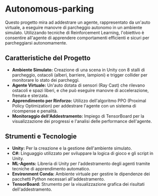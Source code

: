 # Autonomous-parking

Questo progetto mira ad addestrare un agente, rappresentato da un'auto virtuale, a eseguire manovre di parcheggio autonomo in un ambiente simulato. Utilizzando tecniche di Reinforcement Learning, l'obiettivo è consentire all'agente di apprendere comportamenti efficienti e sicuri per parcheggiarsi autonomamente.

## Caratteristiche del Progetto

- **Ambiente Simulato:** Creazione di una scena in Unity con 8 stalli di parcheggio, ostacoli (alberi, barriere, lampioni) e trigger collider per monitorare lo stato dei parcheggi.
- **Agente Virtuale:** Un'auto dotata di sensori (Ray Cast) che rilevano ostacoli e spazi liberi, e che può eseguire manovre di accelerazione, frenata e sterzata.
- **Apprendimento per Rinforzo:** Utilizzo dell'algoritmo PPO (Proximal Policy Optimization) per addestrare l'agente con un sistema di ricompense e penalità.
- **Monitoraggio dell'Addestramento:** Impiego di TensorBoard per la visualizzazione dei progressi e l'analisi delle performance dell'agente.

## Strumenti e Tecnologie

- **Unity:** Per la creazione e la gestione dell'ambiente simulato.
- **C#:** Linguaggio utilizzato per sviluppare la logica di gioco e gli script in Unity.
- **ML-Agents:** Libreria di Unity per l'addestramento degli agenti tramite tecniche di apprendimento automatico.
- **Environment Conda:** Ambiente virtuale per gestire le dipendenze dei pacchetti Python necessari all'addestramento.
- **TensorBoard:** Strumento per la visualizzazione grafica dei risultati dell'addestramento.
